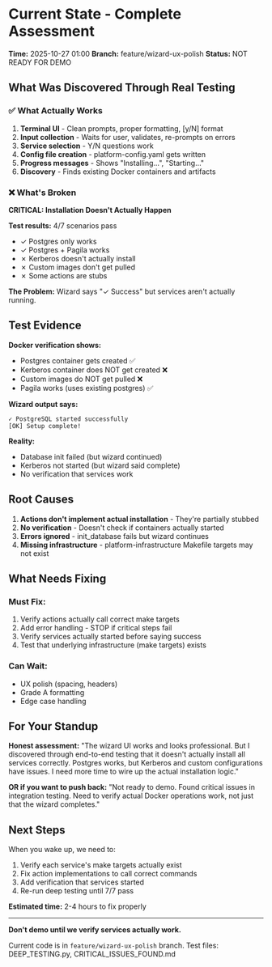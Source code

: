 # Current State - Complete Assessment

**Time:** 2025-10-27 01:00
**Branch:** feature/wizard-ux-polish
**Status:** NOT READY FOR DEMO

## What Was Discovered Through Real Testing

### ✅ What Actually Works
1. **Terminal UI** - Clean prompts, proper formatting, [y/N] format
2. **Input collection** - Waits for user, validates, re-prompts on errors
3. **Service selection** - Y/N questions work
4. **Config file creation** - platform-config.yaml gets written
5. **Progress messages** - Shows "Installing...", "Starting..."
6. **Discovery** - Finds existing Docker containers and artifacts

### ❌ What's Broken

**CRITICAL: Installation Doesn't Actually Happen**

**Test results:** 4/7 scenarios pass
- ✓ Postgres only works
- ✓ Postgres + Pagila works
- ✗ Kerberos doesn't actually install
- ✗ Custom images don't get pulled
- ✗ Some actions are stubs

**The Problem:** Wizard says "✓ Success" but services aren't actually running.

## Test Evidence

**Docker verification shows:**
- Postgres container gets created ✅
- Kerberos container does NOT get created ❌
- Custom images do NOT get pulled ❌
- Pagila works (uses existing postgres) ✅

**Wizard output says:**
```
✓ PostgreSQL started successfully
[OK] Setup complete!
```

**Reality:**
- Database init failed (but wizard continued)
- Kerberos not started (but wizard said complete)
- No verification that services work

## Root Causes

1. **Actions don't implement actual installation** - They're partially stubbed
2. **No verification** - Doesn't check if containers actually started
3. **Errors ignored** - init_database fails but wizard continues
4. **Missing infrastructure** - platform-infrastructure Makefile targets may not exist

## What Needs Fixing

### Must Fix:
1. Verify actions actually call correct make targets
2. Add error handling - STOP if critical steps fail
3. Verify services actually started before saying success
4. Test that underlying infrastructure (make targets) exists

### Can Wait:
- UX polish (spacing, headers)
- Grade A formatting
- Edge case handling

## For Your Standup

**Honest assessment:**
"The wizard UI works and looks professional. But I discovered through end-to-end testing that it doesn't actually install all services correctly. Postgres works, but Kerberos and custom configurations have issues. I need more time to wire up the actual installation logic."

**OR if you want to push back:**
"Not ready to demo. Found critical issues in integration testing. Need to verify actual Docker operations work, not just that the wizard completes."

## Next Steps

When you wake up, we need to:
1. Verify each service's make targets actually exist
2. Fix action implementations to call correct commands
3. Add verification that services started
4. Re-run deep testing until 7/7 pass

**Estimated time:** 2-4 hours to fix properly

---

**Don't demo until we verify services actually work.**

Current code is in `feature/wizard-ux-polish` branch.
Test files: DEEP_TESTING.py, CRITICAL_ISSUES_FOUND.md
